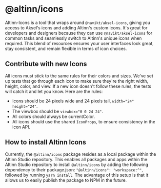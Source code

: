 # @altinn/icons

Altinn-Icons is a tool that wraps around `@navikt/aksel-icons`, giving you access to Aksel's icons and adding Altinn's custom icons. It's great for developers and designers because they can use `@navikt/aksel-icons` for common tasks and seamlessly switch to Altinn's unique icons when required. This blend of resources ensures your user interfaces look great, stay consistent, and remain flexible in terms of icon choices.

## Contribute with new Icons

All icons must stick to the same rules for their colors and sizes. We've set up tests that go through each icon to make sure they're the right width, height, color, and view. If a new icon doesn't follow these rules, the tests will catch it and let you know. Here are the rules:

- Icons should be 24 pixels wide and 24 pixels tall, `width="24" height="24"`.
- The viewbox should be `viewbox="0 0 24 24"`.
- All colors should always be currentColor.
- All icons should use the shared `IconProps`, to ensure consistency in the icon API.

## How to install Altinn Icons

Currently, the `@altinn/icons` package resides as a local package within the Altinn Studio repository. This enables all packages and apps within the Altinn Studio repository to install `@altinn/icons` by adding the following dependency to their package.json: `"@altinn/icons": "workspace:^"`, followed by running `yarn install`. The advantage of this setup is that it allows us to easily publish the package to NPM in the future.
